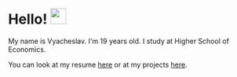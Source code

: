 <!--
- 👋 Hi, I’m @vmbytsko
- 👀 I’m interested in ...
- 🌱 I’m currently learning ...
- 💞️ I’m looking to collaborate on ...
- 📫 How to reach me ...
- 😄 Pronouns: ...
- ⚡ Fun fact: ...
-->

<h1>Hello!</a> 
<img src="https://github.com/vyacheslavbytsko/vyacheslavbytsko/raw/main/images/Hi.gif" height="32"/></h1>

My name is Vyacheslav. I'm 19 years old. I study at Higher School of Economics.

You can look at my resume [here](https://github.com/vyacheslavbytsko/vyacheslavbytsko/blob/main/resumes/Резюме.pdf) or at my projects [here](https://github.com/vyacheslavbytsko/vyacheslavbytsko/blob/main/projects.md).
